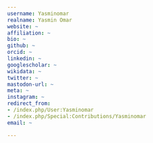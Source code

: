 ```yaml
---
username: Yasminomar
realname: Yasmin Omar
website: ~
affiliation: ~
bio: ~
github: ~
orcid: ~
linkedin: ~
googlescholar: ~
wikidata: ~
twitter: ~
mastodon-url: ~
meta: ~
instagram: ~
redirect_from:
- /index.php/User:Yasminomar
- /index.php/Special:Contributions/Yasminomar
email: ~

---
```

